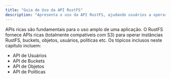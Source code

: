 ```yaml
---
title: "Guia de Uso da API RustFS"
description: "Apresenta o uso da API RustFS, ajudando usuários a operar instâncias/buckets/objetos/usuários etc. do RustFS através da API."
---
```


APIs ricas são fundamentais para o uso amplo de uma aplicação. O RustFS fornece APIs ricas (totalmente compatíveis com S3) para operar instâncias RustFS, buckets, objetos, usuários, políticas etc. Os tópicos inclusos neste capítulo incluem:

- API de Usuários
- API de Buckets
- API de Objetos
- API de Políticas

